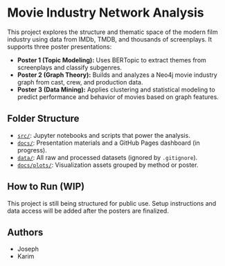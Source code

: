 # Movie Industry Network Analysis

This project explores the structure and thematic space of the modern film industry using data from IMDb, TMDB, and thousands of screenplays. It supports three poster presentations:

- **Poster 1 (Topic Modeling):** Uses BERTopic to extract themes from screenplays and classify subgenres.
- **Poster 2 (Graph Theory):** Builds and analyzes a Neo4j movie industry graph from cast, crew, and production data.
- **Poster 3 (Data Mining):** Applies clustering and statistical modeling to predict performance and behavior of movies based on graph features.

## Folder Structure

- [`src/`](src): Jupyter notebooks and scripts that power the analysis.
- [`docs/`](docs): Presentation materials and a GitHub Pages dashboard (in progress).
- [`data/`](data): All raw and processed datasets (ignored by `.gitignore`).
- [`docs/plots/`](docs/plots): Visualization assets grouped by method or poster.

## How to Run (WIP)

This project is still being structured for public use. Setup instructions and data access will be added after the posters are finalized.

## Authors

- Joseph
- Karim